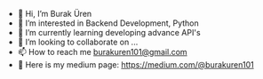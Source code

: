 - 👋 Hi, I’m Burak Üren
- 👀 I’m interested in Backend Development, Python
- 🌱 I’m currently learning developing advance API's
- 💞️ I’m looking to collaborate on ...
- 📫 How to reach me burakuren101@gmail.com
- 📝 Here is my medium page: https://medium.com/@burakuren101

<!---
burakuren101/burakuren101 is a ✨ special ✨ repository because its `README.md` (this file) appears on your GitHub profile.
You can click the Preview link to take a look at your changes.
--->

